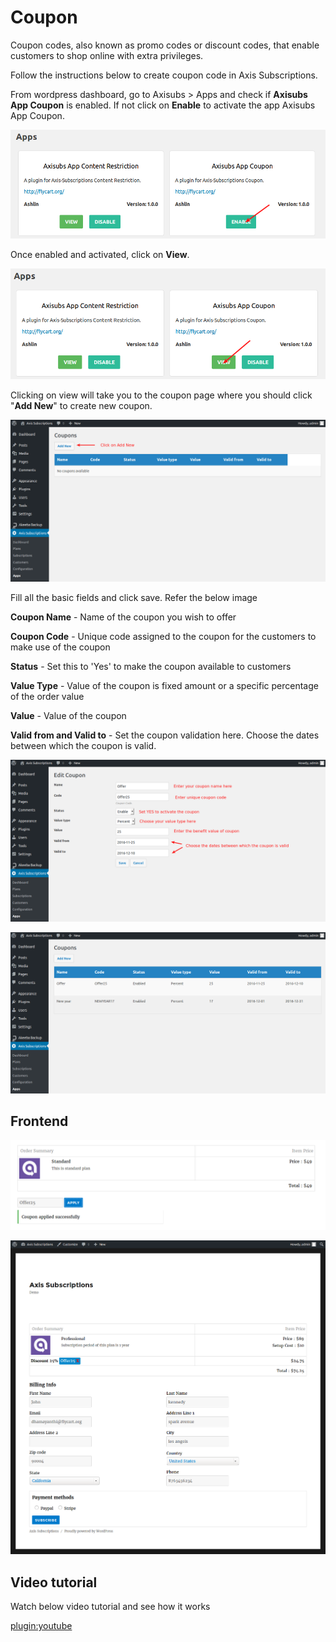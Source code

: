 # Coupon

Coupon codes, also known as promo codes or discount codes, that enable customers to shop online with extra privileges.

Follow the instructions below to create coupon code in Axis Subscriptions.

From wordpress dashboard, go to Axisubs > Apps and check if **Axisubs App Coupon** is enabled. If not click on **Enable** to activate the app Axisubs App Coupon.

![coupon-enable](./images/coupon-enable.png)

Once enabled and activated, click on **View**.

![coupon-view](./images/coupon-view.png)

Clicking on view will take you to the coupon page where you should click "**Add New**" to create new coupon.

![coupon-addnew](./images/coupons-add-new.png)

Fill all the basic fields and click save. Refer the below image

**Coupon Name** - Name of the coupon you wish to offer

**Coupon Code** - Unique code assigned to the coupon for the customers to make use of the coupon

**Status** - Set this to 'Yes' to make the coupon available to customers

**Value Type** - Value of the coupon is fixed amount or a specific percentage of the order value

**Value** - Value of the coupon

**Valid from and Valid to** - Set the coupon validation here. Choose the dates between which the coupon is valid.

![coupon-create](./images/coupon-create.png)

![coupon-list](./images/coupon-list.png)

## Frontend

![coupon-frontend-01](./images/coupon-frontend-01.png)

![coupon-frontend-02](./images/coupon-frontend-02.png)

## Video tutorial

Watch below video tutorial and see how it works

[plugin:youtube](https://www.youtube.com/watch?v=yoMfLNx5dM0)
